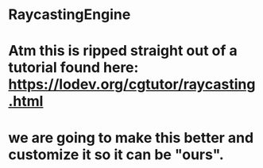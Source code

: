# RaycastingEngine
# Atm this is ripped straight out of a tutorial found here: https://lodev.org/cgtutor/raycasting.html

# we are going to make this better and customize it so it can be "ours".
